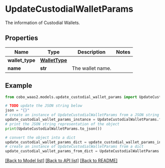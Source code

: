 # UpdateCustodialWalletParams

The information of Custodial Wallets.

## Properties

Name | Type | Description | Notes
------------ | ------------- | ------------- | -------------
**wallet_type** | [**WalletType**](WalletType.md) |  | 
**name** | **str** | The wallet name. | 

## Example

```python
from cobo_waas2.models.update_custodial_wallet_params import UpdateCustodialWalletParams

# TODO update the JSON string below
json = "{}"
# create an instance of UpdateCustodialWalletParams from a JSON string
update_custodial_wallet_params_instance = UpdateCustodialWalletParams.from_json(json)
# print the JSON string representation of the object
print(UpdateCustodialWalletParams.to_json())

# convert the object into a dict
update_custodial_wallet_params_dict = update_custodial_wallet_params_instance.to_dict()
# create an instance of UpdateCustodialWalletParams from a dict
update_custodial_wallet_params_from_dict = UpdateCustodialWalletParams.from_dict(update_custodial_wallet_params_dict)
```
[[Back to Model list]](../README.md#documentation-for-models) [[Back to API list]](../README.md#documentation-for-api-endpoints) [[Back to README]](../README.md)


